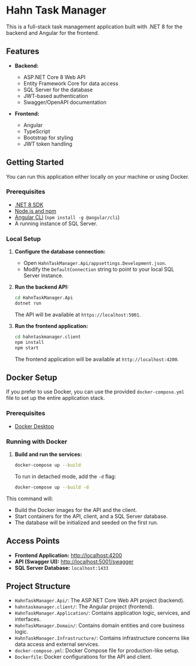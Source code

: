 # Hahn Task Manager

This is a full-stack task management application built with .NET 8 for the backend and Angular for the frontend.

## Features

- **Backend:**
  - ASP.NET Core 8 Web API
  - Entity Framework Core for data access
  - SQL Server for the database
  - JWT-based authentication
  - Swagger/OpenAPI documentation

- **Frontend:**
  - Angular
  - TypeScript
  - Bootstrap for styling
  - JWT token handling

## Getting Started

You can run this application either locally on your machine or using Docker.

### Prerequisites

- [.NET 8 SDK](https://dotnet.microsoft.com/download/dotnet/8.0)
- [Node.js and npm](https://nodejs.org/)
- [Angular CLI](https://angular.io/cli) (`npm install -g @angular/cli`)
- A running instance of SQL Server.

### Local Setup

1.  **Configure the database connection:**
    - Open `HahnTaskManager.Api/appsettings.Development.json`.
    - Modify the `DefaultConnection` string to point to your local SQL Server instance.

2.  **Run the backend API:**
    ```bash
    cd HahnTaskManager.Api
    dotnet run
    ```
    The API will be available at `https://localhost:5001`.

3.  **Run the frontend application:**
    ```bash
    cd hahntaskmanager.client
    npm install
    npm start
    ```
    The frontend application will be available at `http://localhost:4200`.

## Docker Setup

If you prefer to use Docker, you can use the provided `docker-compose.yml` file to set up the entire application stack.

### Prerequisites

- [Docker Desktop](https://www.docker.com/products/docker-desktop)

### Running with Docker

1.  **Build and run the services:**
    ```bash
    docker-compose up --build
    ```
    To run in detached mode, add the `-d` flag:
    ```bash
    docker-compose up --build -d
    ```

This command will:
- Build the Docker images for the API and the client.
- Start containers for the API, client, and a SQL Server database.
- The database will be initialized and seeded on the first run.

## Access Points

- **Frontend Application:** [http://localhost:4200](http://localhost:4200)
- **API (Swagger UI):** [http://localhost:5001/swagger](http://localhost:5001/swagger/index.html)
- **SQL Server Database:** `localhost:1433`

## Project Structure

- `HahnTaskManager.Api/`: The ASP.NET Core Web API project (backend).
- `hahntaskmanager.client/`: The Angular project (frontend).
- `HahnTaskManager.Application/`: Contains application logic, services, and interfaces.
- `HahnTaskManager.Domain/`: Contains domain entities and core business logic.
- `HahnTaskManager.Infrastructure/`: Contains infrastructure concerns like data access and external services.
- `docker-compose.yml`: Docker Compose file for production-like setup.
- `Dockerfile`: Docker configurations for the API and client.
